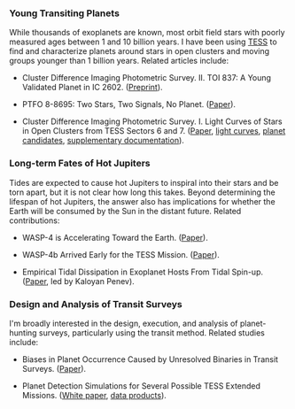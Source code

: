 ### Young Transiting Planets
While thousands of exoplanets are known, most orbit field stars
with poorly measured ages between 1 and 10 billion years.  I have been using
[TESS](https://en.wikipedia.org/wiki/Transiting_Exoplanet_Survey_Satellite) to
find and characterize planets around stars in open clusters and moving groups
younger than 1 billion years.  Related articles include:

* Cluster Difference Imaging Photometric Survey. II. TOI 837: A Young Validated
  Planet in IC 2602.
  ([Preprint](/pdfs/Bouma_2020_TOI837_submitted.pdf)).

* PTFO 8-8695: Two Stars, Two Signals, No Planet.
  ([Paper](https://ui.adsabs.harvard.edu/abs/2020AJ....160...86B/abstract)).

* Cluster Difference Imaging Photometric Survey. I. Light Curves of Stars in
  Open Clusters from TESS Sectors 6 and 7.
  ([Paper](https://ui.adsabs.harvard.edu/abs/2019ApJS..245...13B/abstract),
  [light curves](http://archive.stsci.edu/hlsp/cdips),
  [planet candidates](https://exofop.ipac.caltech.edu/tess/view_ctoi.php),
  [supplementary documentation](http://lgbouma.com/notes/)).

### Long-term Fates of Hot Jupiters
Tides are expected to cause hot Jupiters to inspiral into their stars and be
torn apart, but it is not clear how long this takes.  Beyond determining the
lifespan of hot Jupiters, the answer also has implications for whether the
Earth will be consumed by the Sun in the distant future.  Related
contributions:

* WASP-4 is Accelerating Toward the Earth.
  ([Paper](https://ui.adsabs.harvard.edu/abs/2020ApJ...893L..29B/abstract)).

* WASP-4b Arrived Early for the TESS Mission.
  ([Paper](https://ui.adsabs.harvard.edu/abs/2019AJ....157..217B/abstract)).

* Empirical Tidal Dissipation in Exoplanet Hosts From Tidal Spin-up.
  ([Paper](https://ui.adsabs.harvard.edu/abs/2018AJ....155..165P/abstract), led
  by Kaloyan Penev).

 
### Design and Analysis of Transit Surveys
I'm broadly interested in the design, execution, and analysis of planet-hunting
surveys, particularly using the transit method. Related studies include:

* Biases in Planet Occurrence Caused by Unresolved Binaries in Transit Surveys.
  ([Paper](https://ui.adsabs.harvard.edu/abs/2018AJ....155..244B/abstract)).

* Planet Detection Simulations for Several Possible TESS Extended Missions.
  ([White paper](https://ui.adsabs.harvard.edu/abs/2017arXiv170508891B/abstract),
  [data products](https://scholar.princeton.edu/jwinn/extended-mission-simulations)).
